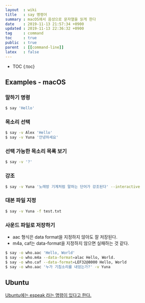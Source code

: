 ```yaml
---
layout  : wiki
title   : say 명령어
summary : macOS에서 음성으로 문자열을 읽게 한다
date    : 2019-11-13 21:57:34 +0900
updated : 2019-11-13 22:36:32 +0900
tag     : command
toc     : true
public  : true
parent  : [[command-line]]
latex   : false
---
```

* TOC
{:toc}

## Examples - macOS

### 말하기 명령
```sh
$ say 'Hello'
```

### 목소리 선택
```sh
$ say -v Alex 'Hello'
$ say -v Yuna '안녕하세요'
```

### 선택 가능한 목소리 목록 보기
```sh
$ say -v '?'
```

### 강조
```sh
$ say -v Yuna '노래방 기계처럼 말하는 단어가 강조된다' --interactive
```

### 대본 파일 지정
```sh
$ say -v Yuna -f test.txt
```

### 사운드 파일로 저장하기

* aac 형식은 data format을 지정하지 않아도 잘 저장된다.
* m4a, caf는 data-format을 지정하지 않으면 실패하는 것 같다.

```sh
$ say -o who.aac 'Hello, World'
$ say -o who.m4a --data-format=alac Hello, World.
$ say -o who.caf --data-format=LEF32@8000 Hello, World
$ say -o who.aac '누가 기침소리를 내었는가?' -v Yuna
```

## Ubuntu

[Ubuntu에는 espeak 라는 명령이 있다고 한다.](https://superuser.com/questions/93691/mac-os-x-say-command-in-ubuntu )

